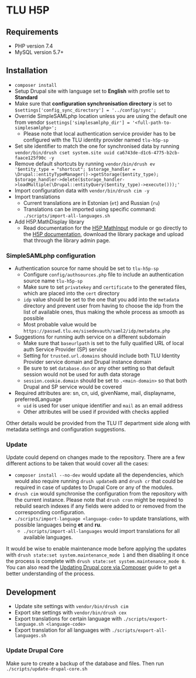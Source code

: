 # TLU H5P

## Requirements

* PHP version 7.4
* MySQL version 5.7+

## Installation

* `composer install`
* Setup Drupal site with language set to **English** with profile set to **Standard**
* Make sure that **configuration synchronisation directory** is set to `$settings['config_sync_directory'] = '../config/sync';`
* Override SimpleSAMLphp location unless you are using the default one from vendor `$settings['simplesamlphp_dir'] = '<full-path-to-simplesamlphp>';`
  * Please note that local authentication service provider has to be configured with the TLU identity provider named `tlu-h5p-sp`
* Set site identifier to match the one for synchronised data by running `vendor/bin/drush cset system.site uuid ca6743de-d1c6-4775-b2cb-faace125f90c -y`
* Remove default shortcuts by running `vendor/bin/drush ev '$entity_type = "shortcut"; $storage_handler = \Drupal::entityTypeManager()->getStorage($entity_type); $storage_handler->delete($storage_handler->loadMultiple(\Drupal::entityQuery($entity_type)->execute()));'`
* Import configuration data with `vendor/bin/drush cim -y`
* Import translations
  * Current translations are in Estonian (`et`) and Russian (`ru`)
  * Translations can be imported using specific command: `./scripts/import-all-languages.sh`
* Add H5P.MathDisplay library
  * Read documentation for the [H5P MathInput](https://git.drupalcode.org/project/h5p_math_input) module or go directly
  to the [H5P documentation](https://h5p.org/mathematical-expressions), download the library package and upload that
  through the library admin page.

### SimpleSAMLphp configuration

* Authentication source for name should be set to `tlu-h5p-sp`
  * Configure `config/authsources.php` file to include an authentication source name `tlu-h5p-sp`
  * Make sure to set `privatekey` and `certificate` to the generated files, which are placed into the `cert` directory
  * `idp` value should be set to the one that you add into the `metadata` directory and prevent user from having to
  choose the idp from the list of available ones, thus making the whole process as smooth as possible
  * Most probable value would be `https://passwd.tlu.ee/sisedevauth/saml2/idp/metadata.php`
* Suggestions for running auth service on a different subdomain
  * Make sure that `baseurlpath` is set to the fully qualified URL of local auth Service Provider (SP) service
  * Setting for `trusted.url.domains` should include both TLU Identity Provider service domain and Drupal instance
  domain
  * Be sure to set `database.dsn` or any other setting so that default session would not be used for auth data storage
  * `session.cookie.domain` should be set to `.<main-domain>` so that both Drupal and SP service would be covered
* Required attributes are: sn, cn, uid, givenName, mail, displayname, preferredLanguage
  * `uid` is used for user unique identifier and `mail` as an email address
  * Other attributes will be used if provided with checks applied

Other details would be provided from the TLU IT department side along with metadata settings and configuration
suggestions.

### Update

Update could depend on changes made to the repository. There are a few different actions to be taken that would cover
all the cases:

* `composer install --no-dev` would update all the dependencies, which would also require running `drush updatedb` and `drush cr` that could be required in case of updates to Drupal Core or any of the modules.
* `drush cim` would synchronise the configuration from the repository with the current instance. Please note that `drush cron` might be required to rebuild search indexes if any fields were added to or removed from the corresponding configuration.
* `./scripts/import-language <language-code>` to update translations, with possible languages being **et** and **ru**.
  * `./scripts/import-all-languages` would import translations for all available languages.

It would be wise to enable maintenance mode before applying the updates with `drush state:set system.maintenance_mode 1`
and then disabling it once the process is complete with `drush state:set system.maintenance_mode 0`. You can also read the [Updating Drupal core via Composer](https://www.drupal.org/docs/updating-drupal/updating-drupal-core-via-composer#update-all-steps) guide to get a better understanding of the process.

## Development

* Update site settings with `vendor/bin/drush cim`
* Export site settings with `vendor/bin/drush cex`
* Export translations for certain language with `./scripts/export-language.sh <language-code>`
* Export translation for all languages with `./scripts/export-all-languages.sh`

### Update Drupal Core

Make sure to create a backup of the database and files. Then run `./scripts/update-drupal-core.sh`
